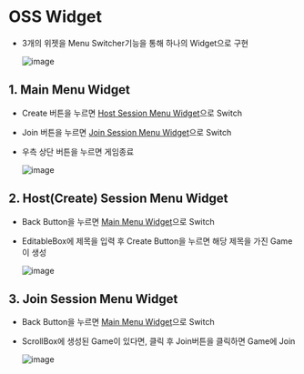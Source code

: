 # OSS Widget
- 3개의 위젯을 Menu Switcher기능을 통해 하나의 Widget으로 구현


  ![image](https://github.com/HanYooTae/Unreal-Game-Project1/assets/41534351/fb50c00b-f11f-4d85-983b-5b32d0af4797)


## 1. Main Menu Widget
- Create 버튼을 누르면 [Host Session Menu Widget](https://github.com/HanYooTae/Unreal-Game-Project1/blob/main/%ED%94%84%EB%A1%9C%EC%A0%9D%ED%8A%B8%20%EA%B0%9C%EC%9A%94/OnlineSubSystem/OnlineSubSystem_Widget.md#2-hostcreate-session-menu-widget)으로 Switch
- Join 버튼을 누르면 [Join Session Menu Widget](https://github.com/HanYooTae/Unreal-Game-Project1/blob/main/%ED%94%84%EB%A1%9C%EC%A0%9D%ED%8A%B8%20%EA%B0%9C%EC%9A%94/OnlineSubSystem/OnlineSubSystem_Widget.md#3-join-session-menu-widget)으로 Switch
- 우측 상단 버튼을 누르면 게임종료

  ![image](https://github.com/HanYooTae/Unreal-Game-Project1/assets/41534351/8e16ca14-f650-45e4-8123-0c64a1c88a06)

## 2. Host(Create) Session Menu Widget
- Back Button을 누르면 [Main Menu Widget](https://github.com/HanYooTae/Unreal-Game-Project1/blob/main/%ED%94%84%EB%A1%9C%EC%A0%9D%ED%8A%B8%20%EA%B0%9C%EC%9A%94/OnlineSubSystem/OnlineSubSystem_Widget.md#1-main-menu-widget)으로 Switch
- EditableBox에 제목을 입력 후 Create Button을 누르면 해당 제목을 가진 Game이 생성

  ![image](https://github.com/HanYooTae/Unreal-Game-Project1/assets/41534351/cbc5f295-d4a3-42d7-9f66-017caa162631)

## 3. Join Session Menu Widget
- Back Button을 누르면 [Main Menu Widget](https://github.com/HanYooTae/Unreal-Game-Project1/blob/main/%ED%94%84%EB%A1%9C%EC%A0%9D%ED%8A%B8%20%EA%B0%9C%EC%9A%94/OnlineSubSystem/OnlineSubSystem_Widget.md#1-main-menu-widget)으로 Switch
- ScrollBox에 생성된 Game이 있다면, 클릭 후 Join버튼을 클릭하면 Game에 Join

  ![image](https://github.com/HanYooTae/Unreal-Game-Project1/assets/41534351/e93ca5f1-741e-43f9-a7f6-3830f578e2ac)
